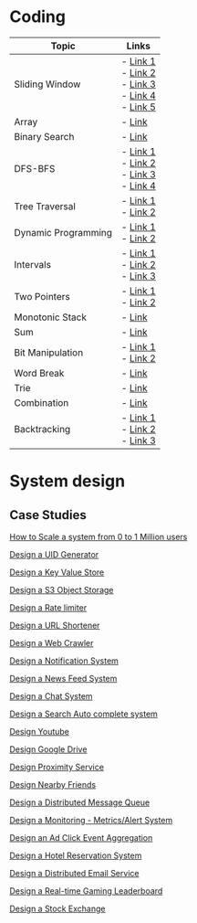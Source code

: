 # Coding

| Topic              | Links                                                                                                                                                                                                                              |
|--------------------|------------------------------------------------------------------------------------------------------------------------------------------------------------------------------------------------------------------------------------|
| Sliding Window     | - [Link 1](https://lnkd.in/ePckKMNi) <br/> - [Link 2](https://lnkd.in/e7vBRUrc) <br/> - [Link 3](https://lnkd.in/eSUh6xJP) <br/> - [Link 4](https://lnkd.in/eMFFuHrn) <br/> - [Link 5](https://lnkd.in/eeUFSJ8c)                        |
| Array              | - [Link](https://lnkd.in/erqPMHrx)                                                                                                                                                                                                  |
| Binary Search      | - [Link](https://lnkd.in/eRyYVw9E)                                                                                                                                                                                                  |
| DFS-BFS            | - [Link 1](https://lnkd.in/euvQM2R3) <br/> - [Link 2](https://lnkd.in/eYNV-u6H) <br/> - [Link 3](https://lnkd.in/e-RCFMkC) <br/> - [Link 4](https://lnkd.in/efMF4sWe)                                                                 |
| Tree Traversal     | - [Link 1](https://lnkd.in/egpV9fyR) <br/> - [Link 2](https://lnkd.in/eH6PsJC7)                                                                                                                                                   |
| Dynamic Programming| - [Link 1](https://lnkd.in/euzKZUSF) <br/> - [Link 2](https://lnkd.in/eEGGuzZZ)                                                                                                                                                   |
| Intervals          | - [Link 1](https://lnkd.in/e2i7354g) <br/> - [Link 2](https://lnkd.in/eMWAHsqt) <br/> - [Link 3](https://lnkd.in/eGv_iaGZ)                                                                                                        |
| Two Pointers       | - [Link 1](https://lnkd.in/egfNhPKZ) <br/> - [Link 2](https://lnkd.in/eaj_4Yys)                                                                                                                                                   |
| Monotonic Stack    | - [Link](https://lnkd.in/e7sUDtkS)                                                                                                                                                                                                  |
| Sum                | - [Link](https://lnkd.in/e9wPU_ix)                                                                                                                                                                                                  |
| Bit Manipulation   | - [Link 1](https://lnkd.in/enVAs_4c) <br/> - [Link 2](https://lnkd.in/eAfxpEax)                                                                                                                                                   |
| Word Break         | - [Link](https://lnkd.in/eZJhZbeX)                                                                                                                                                                                                  |
| Trie               | - [Link](https://lnkd.in/ezMcbZKX)                                                                                                                                                                                                  |
| Combination        | - [Link](https://lnkd.in/eRsFVm64)                                                                                                                                                                                                  |
| Backtracking       | - [Link 1](https://lnkd.in/e7c6XbdG) <br/> - [Link 2](https://lnkd.in/eGyS6q3R) <br/> - [Link 3](https://lnkd.in/eTZDncpG)                                                                                                        |


# System design

## Case Studies

[How to Scale a system from 0 to 1 Million users](https://github.com/shreesha21/system-design-interview/blob/main/Scaling%20to%201M%20users.md)

[Design a UID Generator](https://github.com/shreesha21/system-design-interview/blob/main/uid_gen.md)

[Design a Key Value Store](https://github.com/shreesha21/system-design-interview/blob/main/KV%20Store.md)

[Design a S3 Object Storage](https://github.com/shreesha21/system-design-interview/blob/main/KV%20Store.md)

[Design a Rate limiter](https://github.com/shreesha21/system-design-interview/blob/main/KV%20Store.md)

[Design a URL Shortener](https://github.com/shreesha21/system-design-interview/blob/main/KV%20Store.md)

[Design a Web Crawler](https://github.com/shreesha21/system-design-interview/blob/main/KV%20Store.md)

[Design a Notification System](https://github.com/shreesha21/system-design-interview/blob/main/KV%20Store.md)

[Design a News Feed System](https://github.com/shreesha21/system-design-interview/blob/main/KV%20Store.md)

[Design a Chat System](https://github.com/shreesha21/system-design-interview/blob/main/KV%20Store.md)

[Design a Search Auto complete system](https://github.com/shreesha21/system-design-interview/blob/main/KV%20Store.md)

[Design Youtube](https://github.com/shreesha21/system-design-interview/blob/main/KV%20Store.md)

[Design Google Drive](https://github.com/shreesha21/system-design-interview/blob/main/KV%20Store.md)

[Design Proximity Service](https://github.com/shreesha21/system-design-interview/blob/main/KV%20Store.md)

[Design Nearby Friends](https://github.com/shreesha21/system-design-interview/blob/main/KV%20Store.md)

[Design a Distributed Message Queue](https://github.com/shreesha21/system-design-interview/blob/main/KV%20Store.md)

[Design a Monitoring - Metrics/Alert System](https://github.com/shreesha21/system-design-interview/blob/main/KV%20Store.md)

[Design an Ad Click Event Aggregation](https://github.com/shreesha21/system-design-interview/blob/main/KV%20Store.md)

[Design a Hotel Reservation System](https://github.com/shreesha21/system-design-interview/blob/main/KV%20Store.md)

[Design a Distributed Email Service](https://github.com/shreesha21/system-design-interview/blob/main/KV%20Store.md)

[Design a Real-time Gaming Leaderboard](https://github.com/shreesha21/system-design-interview/blob/main/KV%20Store.md)

[Design a Stock Exchange](https://github.com/shreesha21/system-design-interview/blob/main/KV%20Store.md)
